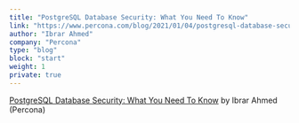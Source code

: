 ```yaml
---
title: "PostgreSQL Database Security: What You Need To Know"
link: "https://www.percona.com/blog/2021/01/04/postgresql-database-security-what-you-need-to-know/"
author: "Ibrar Ahmed"
company: "Percona"
type: "blog"
block: "start"
weight: 1
private: true
---
```


[PostgreSQL Database Security: What You Need To Know](https://www.percona.com/blog/2021/01/04/postgresql-database-security-what-you-need-to-know/) by Ibrar Ahmed (Percona)